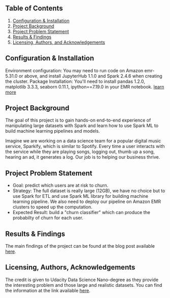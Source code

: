 ## Table of Contents

1. [Configuration & Installation](#installation)
2. [Project Background](#Background)
3. [Project Problem Statement](#problem)
6. [Results & Findings](#results)
7. [Licensing, Authors, and Acknowledgements](#licensing)

## Configuration & Installation <a name="installation"></a>
Environment configuration: You may need to run code on Amazon emr-5.31.0 or above, and install JupyterHub 1.1.0 and Spark 2.4.6 when creating the cluster. Package Installation: You'll need to install pandas 1.2.0, matplotlib 3.3.3, seaborn 0.11.1, ipython==7.19.0 in your EMR notebook. [learn more](https://aws.amazon.com/tw/blogs/big-data/install-python-libraries-on-a-running-cluster-with-emr-notebooks/)

## Project Background<a name="Background"></a>

The goal of this project is to gain hands-on end-to-end experience of manipulating large datasets with Spark and learn how to use Spark ML to build machine learning pipelines and models.

Imagine we are working on a data science team for a popular digital music service, Sparkify, which is similar to Spotify. Every time a user interacts with the service while they are playing songs, logging out, thumb up a song, hearing an ad, it generates a log. Our job is to helping our business thrive.

## Project Problem Statement <a name="problem"></a>

* Goal: predict which users are at risk to churn.
* Strategy: The full dataset is really large (12GB), we have no choice but to use Spark for ETL and use Spark ML library for building machine learning pipeline. We also need to deploy our pipeline on Amazon EMR clusters to speed up the computation.
* Expected Result: build a "churn classifier" which can produce the probabilty of churn for each user.

## Results & Findings <a name="results"></a>

The main findings of the project can be found at the blog post available [here](https://chengweii-c.medium.com/an-end-to-end-spark-project-example-predict-user-churn-833740cc61f7).

## Licensing, Authors, Acknowledgements<a name="licensing"></a>

The credit is given to Udacity Data Science Nano-degree as they provide the interesting problem and those large and realistic datasets. You can find the information at the link available [here](https://www.udacity.com/course/data-scientist-nanodegree--nd025).
